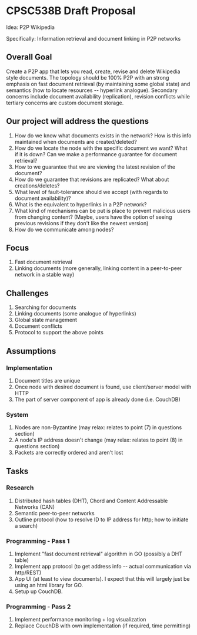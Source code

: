 # CPSC538B Draft Proposal

Idea: P2P Wikipedia

Specifically: Information retrieval and document linking in P2P networks

## Overall Goal
Create a P2P app that lets you read, create, revise and delete Wikipedia style
documents. The topology should be 100% P2P with an strong emphasis on fast document
retrieval (by maintaining some global state) and semantics (how to locate resources -- hyperlink analogue). Secondary concerns include document availability (replication), revision conflicts while tertiary concerns are custom document storage.

## Our project will address the questions
1. How do we know what documents exists in the network? How is this info maintained when documents are created/deleted?
2. How do we locate the node with the specific document we want? What if it is down? Can we make a performance guarantee for document retrieval?
3. How to we guarantee that we are viewing the latest revision of the document?
4. How do we guarantee that revisions are replicated? What about creations/deletes?
5. What level of fault-tolerance should we accept (with regards to document availability)?
6. What is the equivalent to hyperlinks in a P2P network?
7. What kind of mechanisms can be put is place to prevent malicious users from changing content? (Maybe, users have the option of seeing previous revisions if they don't like the newest version)
8. How do we communicate among nodes?

## Focus
1. Fast document retrieval
2. Linking documents (more generally, linking content in a peer-to-peer network in a stable way)

## Challenges
1. Searching for documents
2. Linking documents (some analogue of hyperlinks)
4. Global state management
5. Document conflicts
6. Protocol to support the above points

## Assumptions
### Implementation
1. Document titles are unique
2. Once node with desired document is found, use client/server model with HTTP
3. The part of server component of app is already done (i.e. CouchDB)

### System
1. Nodes are non-Byzantine (may relax: relates to point (7) in questions section)
2. A node's IP address doesn't change (may relax: relates to point (8) in questions section)
3. Packets are correctly ordered and aren't lost

## Tasks
### Research
1. Distributed hash tables (DHT), Chord and Content Addressable Networks (CAN)
2. Semantic peer-to-peer networks
3. Outline protocol (how to resolve ID to IP address for http; how to initiate a search)

### Programming - Pass 1
1. Implement "fast document retrieval" algorithm in GO (possibly a DHT table)
2. Implement app protocol (to get address info -- actual communication via http/REST)
2. App UI (at least to view documents). I expect that this will largely just be using an html library for GO.
3. Setup up CouchDB.

### Programming - Pass 2
1. Implement performance monitoring + log visualization
2. Replace CouchDB with own implementation (if required, time permitting)
